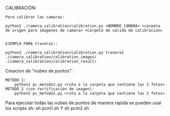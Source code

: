 
CALIBRACIÓN:

    Para calibrar las camaras: 

    python2 ./camera_calibration/calibration.py <NOMBRE_CAMARA> <carpeta de origen para imagenes de camara> <Carpeta de salida de calibración>


    EJEMPLO PARA trasera1::

    python2 ./camera_calibration/calibration.py trasera1 ./camera_calibration/calibration_images/ ./camera_calibration/calibration_result/


Creacion de "nubes de puntos":

    METODO 1: 
		python2 pc_metodo1.py <ruta a la carpeta que contiene las 2 fotos>
    METODO 2 (con rectificación de imagen): 
		python2 pc_metodo2.py <ruta a la carpeta que contiene las 2 fotos>

Para ejecutar todas las nubes de puntos de manera rapida se pueden usar los scripts sh:
    sh pcm1.sh
Y
    sh pcm2.sh
